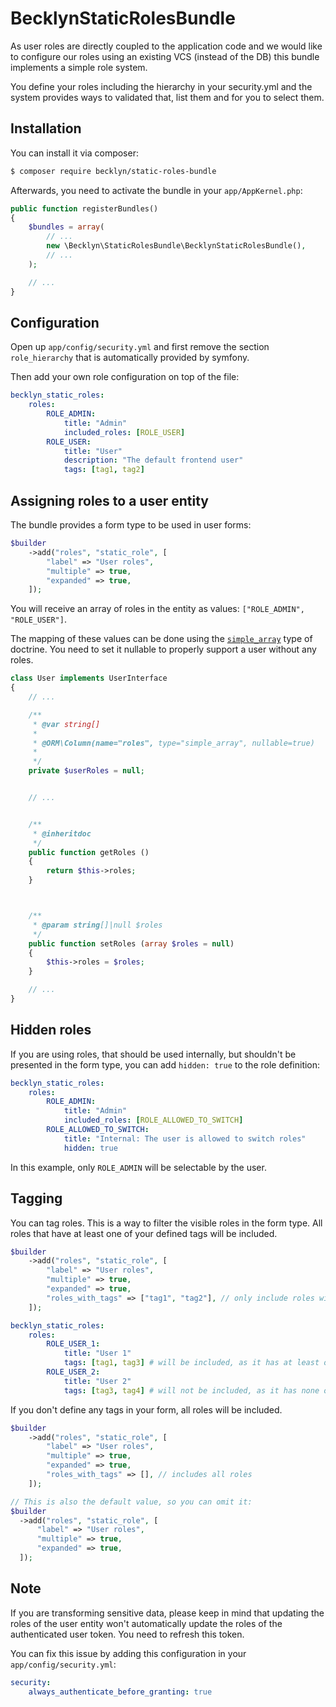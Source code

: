 BecklynStaticRolesBundle
========================

As user roles are directly coupled to the application code and we would like to configure our roles using an existing VCS (instead of the DB) this bundle implements a simple role system.

You define your roles including the hierarchy in your security.yml and the system provides ways to validated that, list them and for you to select them.


Installation
------------

You can install it via composer:

```bash
$ composer require becklyn/static-roles-bundle
```

Afterwards, you need to activate the bundle in your `app/AppKernel.php`:


```php
public function registerBundles()
{
    $bundles = array(
        // ...
        new \Becklyn\StaticRolesBundle\BecklynStaticRolesBundle(),
        // ...
    );

    // ...
}
```



Configuration
-------------

Open up `app/config/security.yml` and first remove the section `role_hierarchy` that is automatically provided by symfony.

Then add your own role configuration on top of the file:

```yml
becklyn_static_roles:
    roles:
        ROLE_ADMIN:
            title: "Admin"
            included_roles: [ROLE_USER]
        ROLE_USER:
            title: "User"
            description: "The default frontend user"
            tags: [tag1, tag2]
```


Assigning roles to a user entity
--------------------------------

The bundle provides a form type to be used in user forms:

```php
$builder
    ->add("roles", "static_role", [
        "label" => "User roles",
        "multiple" => true,
        "expanded" => true,
    ]);
```

You will receive an array of roles in the entity as values: `["ROLE_ADMIN", "ROLE_USER"]`.

The mapping of these values can be done using the [`simple_array`][doctrine:simple-type] type of doctrine. You need to set it nullable to properly support a user without any roles.


```php
class User implements UserInterface
{
    // ...

    /**
     * @var string[]
     *
     * @ORM\Column(name="roles", type="simple_array", nullable=true)
     *
     */
    private $userRoles = null;


    // ...


    /**
     * @inheritdoc
     */
    public function getRoles ()
    {
        return $this->roles;
    }



    /**
     * @param string[]|null $roles
     */
    public function setRoles (array $roles = null)
    {
        $this->roles = $roles;
    }

    // ...
}

```


Hidden roles
------------

If you are using roles, that should be used internally, but shouldn't be presented in the form type, you can add `hidden: true` to the role definition:

```yml
becklyn_static_roles:
    roles:
        ROLE_ADMIN:
            title: "Admin"
            included_roles: [ROLE_ALLOWED_TO_SWITCH]
        ROLE_ALLOWED_TO_SWITCH:
            title: "Internal: The user is allowed to switch roles"
            hidden: true
```

In this example, only `ROLE_ADMIN` will be selectable by the user.


Tagging
-------

You can tag roles. This is a way to filter the visible roles in the form type. All roles that have at least one of your defined tags will be included.


```php
$builder
    ->add("roles", "static_role", [
        "label" => "User roles",
        "multiple" => true,
        "expanded" => true,
        "roles_with_tags" => ["tag1", "tag2"], // only include roles with either "tag1" or "tag2"
    ]);
```

```yml
becklyn_static_roles:
    roles:
        ROLE_USER_1:
            title: "User 1"
            tags: [tag1, tag3] # will be included, as it has at least one of the defined roles
        ROLE_USER_2:
            title: "User 2"
            tags: [tag3, tag4] # will not be included, as it has none of the defined roles
```

If you don't define any tags in your form, all roles will be included.

```php
$builder
    ->add("roles", "static_role", [
        "label" => "User roles",
        "multiple" => true,
        "expanded" => true,
        "roles_with_tags" => [], // includes all roles
    ]);

// This is also the default value, so you can omit it:
$builder
  ->add("roles", "static_role", [
      "label" => "User roles",
      "multiple" => true,
      "expanded" => true,
  ]);
```


Note
----

If you are transforming sensitive data, please keep in mind that updating the roles of the user entity won't automatically update the roles of the authenticated user token.
You need to refresh this token.

You can fix this issue by adding this configuration in your `app/config/security.yml`:

```yml
security:
    always_authenticate_before_granting: true
```



[doctrine:simple-type]: http://doctrine-dbal.readthedocs.org/en/latest/reference/types.html#simple-array
